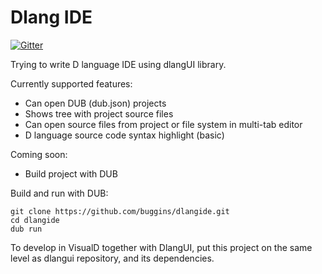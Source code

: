 Dlang IDE
=========

[![Gitter](https://badges.gitter.im/Join%20Chat.svg)](https://gitter.im/buggins/dlangide?utm_source=badge&utm_medium=badge&utm_campaign=pr-badge&utm_content=badge)

Trying to write D language IDE using dlangUI library.

Currently supported features:

* Can open DUB (dub.json) projects
* Shows tree with project source files
* Can open source files from project or file system in multi-tab editor
* D language source code syntax highlight (basic)

Coming soon:

* Build project with DUB


Build and run with DUB:

	git clone https://github.com/buggins/dlangide.git
	cd dlangide
	dub run

To develop in VisualD together with DlangUI, put this project on the same level as dlangui repository, and its dependencies.


